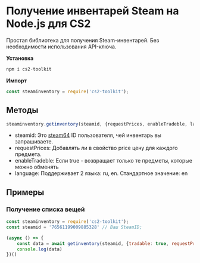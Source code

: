# Получение инвентарей Steam на Node.js для CS2
Простая библиотека для получения Steam-инвентарей.
Без необходимости использования API-ключа.

**Установка**
```js
npm i cs2-toolkit
```

**Импорт**
```js
const steaminventory = require('cs2-toolkit');
```

## Методы
```js
steaminventory.getinventory(steamid, {requestPrices, enableTradeble, language});
```
- steamid: Это [steam64](https://steamid.io/lookup/) ID пользователя, чей инвентарь вы запрашиваете.
- requestPrices: Добавлять ли в свойство price цену для каждого предмета.
- enableTradeble: Если true - возвращает только те предметы, которые можно обменять
- language: Поддерживает 2 языка: ru, en. Стандартное значение: en

## Примеры

### Получение списка вещей
```js
const steaminventory = require('cs2-toolkit');
const steamid = '76561199009885328' // Ваш SteamID;

(async () => {
    const data = await getinventory(steamid, {tradable: true, requestPrices: true, language: "ru"});
    console.log(data)
})()
```
